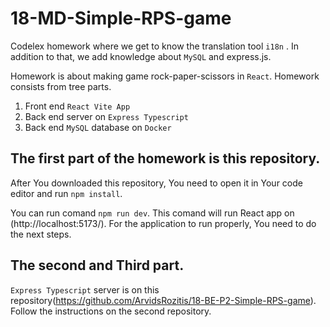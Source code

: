 # 18-MD-Simple-RPS-game

Codelex homework where we get to know the translation tool `i18n` .
In addition to that, we add knowledge about `MySQL` and express.js.

Homework is about making game rock-paper-scissors in `React`.
Homework consists from tree parts.

1. Front end `React Vite App`
2. Back end server on `Express Typescript`
3. Back end `MySQL` database on `Docker`

## The first part of the homework is this repository.
After You downloaded this repository, You need to open it in Your code editor and run `npm install`.

You can run comand `npm run dev`.
This comand will run React app on (http://localhost:5173/).
For the application to run properly, You need to do the next steps.

## The second and Third part.
`Express Typescript` server is on this repository(https://github.com/ArvidsRozitis/18-BE-P2-Simple-RPS-game).
Follow the instructions on the second repository.
